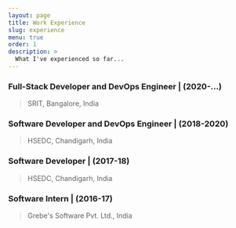 ```yaml
---
layout: page
title: Work Experience
slug: experience
menu: true
order: 1
description: >
  What I've experienced so far...
---
```


### Full-Stack Developer and DevOps Engineer \| (2020-...)

> SRIT, Bangalore, India

### Software Developer and DevOps Engineer \| (2018-2020)

> HSEDC, Chandigarh, India

### Software Developer \| (2017-18)

> HSEDC, Chandigarh, India

### Software Intern \| (2016-17)

> Grebe's Software Pvt. Ltd., India
